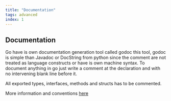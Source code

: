```yaml
---
title: "Documentation"
tags: advanced
index: 1
---
```


## Documentation

Go have is own documentation generation tool called godoc this tool, godoc is simple than Javadoc or DocString from python since the comment are not treated as language constructs or have is own machine syntax.
To document anything in go just write a comment at the declaration and with no intervening blank line before it.

All exported types, interfaces, methods and structs has to be commented.

More information and conventions [here](https://blog.golang.org/godoc)
